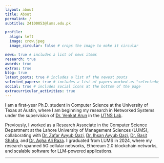 ```yaml
---
layout: about
title: About
permalink: /
subtitle: 24100053@lums.edu.pk

profile:
  align: left
  image: crow.jpeg
  image_circular: false # crops the image to make it circular

news: true # includes a list of news items
research: true
awards: true
extras: true
blog: true
latest_posts: true # includes a list of the newest posts
selected_papers: true # includes a list of papers marked as "selected={true}"
social: true # includes social icons at the bottom of the page
extracurricular_activities: true
---
```


I am a first-year Ph.D. student in Computer Science at the University of Texas at Austin, where I am beginning my research in Networked Systems under the supervision of [Dr. Venkat Arun](https://www.cs.utexas.edu/~venkatar/) in the [UTNS Lab](https://utns.cs.utexas.edu).

Previously, I worked as a Research Associate in the Computer Science Department at the Lahore University of Management Sciences (LUMS), collaborating with [Dr. Zafar Ayyub Qazi](https://web.lums.edu.pk/~zafar/), [Dr. Ihsan Ayyub Qazi](https://www.ihsanqazi.com/), [Dr. Basit Shafiq](https://web.lums.edu.pk/~basit/), and [Dr. Agha Ali Raza](https://aghaaliraza.com/). I graduated from LUMS in 2024, where my research spanned 5G cellular networks, Ethereum 2.0 blockchain networks, and scalable software for LLM-powered applications.

---
